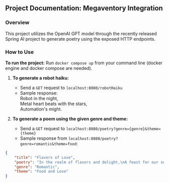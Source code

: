 ## Project Documentation: Megaventory Integration

### Overview

This project utilizes the OpenAI GPT model through the recently released Spring AI project to generate poetry using the exposed HTTP endpoints.

### How to Use
**To run the project:** Run `docker compose up` from your command line (docker engine and docker compose are needed).

1. **To generate a robot haiku:**
   - Send a `GET` request to `localhost:8080/robotHaiku`
   - Sample response:  
Robot in the night,  
Metal heart beats with the stars,  
Automation's might.

2. **To generate a poem using the given genre and theme:**
   - Send a `GET` request to `localhost:8080/poetry?genre={genre}&theme={theme}`
   - Sample response from `localhost:8080/poetry?genre=romantic&theme=food`:
```json
{
    "title": "Flavors of Love",
    "poetry": "In the realm of flavors and delight,\nA feast for our senses, day or night.\nLove is the secret ingredient, my dear,\nAs we savor the taste, together we cheer.\n\nA delicate dance of aroma and taste,\nFood becomes art, a masterpiece embraced.\nWith every bite, our hearts intertwine,\nCreating a symphony, a love so divine.\n\nFrom the sweetness of chocolate, passion ignites,\nMelting like butter, our souls take flight.\nWhispering spices, like a gentle caress,\nFood becomes poetry, as love we express.\n\nA table for two, adorned with desire,\nCandles flicker, flames reaching higher.\nEating with passion, our souls intertwine,\nFood becomes love, a feeling so fine.\n\nSo let us indulge, in this romantic cuisine,\nWhere love and food, forever convene.\nFor in each bite, our hearts intertwine,\nA love story written, through flavors divine.",
    "genre": "Romantic",
    "theme": "Food and Love"
}
```